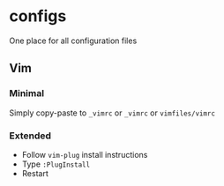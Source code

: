 # configs
One place for all configuration files

## Vim

### Minimal

Simply copy-paste to `_vimrc` or `_vimrc` or `vimfiles/vimrc`

### Extended

- Follow `vim-plug` install instructions
- Type `:PlugInstall`
- Restart
